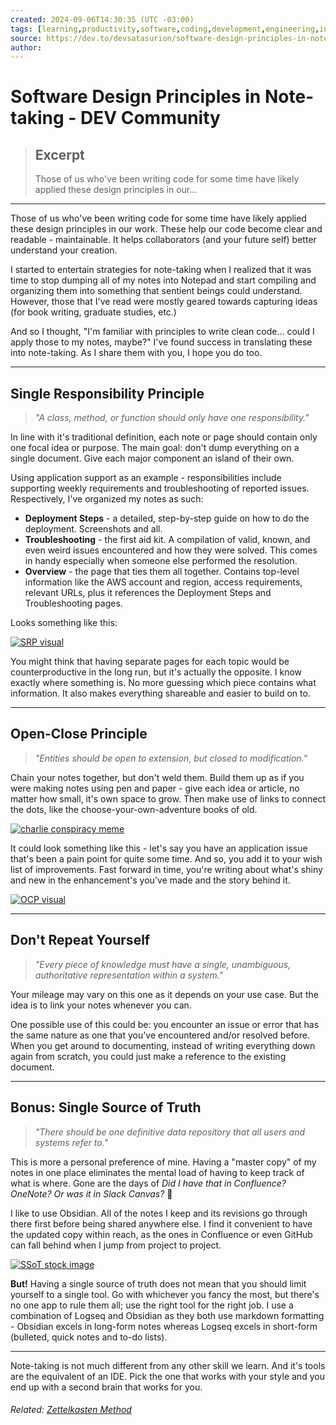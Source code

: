 ```yaml
---
created: 2024-09-06T14:30:35 (UTC -03:00)
tags: [learning,productivity,software,coding,development,engineering,inclusive,community]
source: https://dev.to/devsatasurion/software-design-principles-in-note-taking-3p6h?ref=dailydev
author: 
---
```


# Software Design Principles in Note-taking - DEV Community

> ## Excerpt
> Those of us who've been writing code for some time have likely applied these design principles in our...

---
Those of us who've been writing code for some time have likely applied these design principles in our work. These help our code become clear and readable - maintainable. It helps collaborators (and your future self) better understand your creation.

I started to entertain strategies for note-taking when I realized that it was time to stop dumping all of my notes into Notepad and start compiling and organizing them into something that sentient beings could understand. However, those that I've read were mostly geared towards capturing ideas (for book writing, graduate studies, etc.)

And so I thought, "I'm familiar with principles to write clean code... could I apply those to my notes, maybe?" I've found success in translating these into note-taking. As I share them with you, I hope you do too.

___

## [](https://dev.to/devsatasurion/software-design-principles-in-note-taking-3p6h?ref=dailydev#single-responsibility-principle)Single Responsibility Principle

> _"A class, method, or function should only have one responsibility."_

In line with it's traditional definition, each note or page should contain only one focal idea or purpose. The main goal: don't dump everything on a single document. Give each major component an island of their own.

Using application support as an example - responsibilities include supporting weekly requirements and troubleshooting of reported issues. Respectively, I've organized my notes as such:

-   **Deployment Steps** - a detailed, step-by-step guide on how to do the deployment. Screenshots and all.
-   **Troubleshooting** - the first aid kit. A compilation of valid, known, and even weird issues encountered and how they were solved. This comes in handy especially when someone else performed the resolution.
-   **Overview** - the page that ties them all together. Contains top-level information like the AWS account and region, access requirements, relevant URLs, plus it references the Deployment Steps and Troubleshooting pages.

Looks something like this:

[![SRP visual](https://media.dev.to/cdn-cgi/image/width=800%2Cheight=%2Cfit=scale-down%2Cgravity=auto%2Cformat=auto/https%3A%2F%2Fdev-to-uploads.s3.amazonaws.com%2Fuploads%2Farticles%2Fpe8h0r7re8y6hgjgobw6.jpg)](https://media.dev.to/cdn-cgi/image/width=800%2Cheight=%2Cfit=scale-down%2Cgravity=auto%2Cformat=auto/https%3A%2F%2Fdev-to-uploads.s3.amazonaws.com%2Fuploads%2Farticles%2Fpe8h0r7re8y6hgjgobw6.jpg)

You might think that having separate pages for each topic would be counterproductive in the long run, but it's actually the opposite. I know exactly where something is. No more guessing which piece contains what information. It also makes everything shareable and easier to build on to.

___

## [](https://dev.to/devsatasurion/software-design-principles-in-note-taking-3p6h?ref=dailydev#openclose-principle)Open-Close Principle

> _"Entities should be open to extension, but closed to modification."_

Chain your notes together, but don't weld them. Build them up as if you were making notes using pen and paper - give each idea or article, no matter how small, it's own space to grow. Then make use of links to connect the dots, like the choose-your-own-adventure books of old.

[![charlie conspiracy meme](https://media.dev.to/cdn-cgi/image/width=800%2Cheight=%2Cfit=scale-down%2Cgravity=auto%2Cformat=auto/https%3A%2F%2Fdev-to-uploads.s3.amazonaws.com%2Fuploads%2Farticles%2Fszmbu5yj3aju6j6f077p.jpg)](https://media.dev.to/cdn-cgi/image/width=800%2Cheight=%2Cfit=scale-down%2Cgravity=auto%2Cformat=auto/https%3A%2F%2Fdev-to-uploads.s3.amazonaws.com%2Fuploads%2Farticles%2Fszmbu5yj3aju6j6f077p.jpg)

It could look something like this - let's say you have an application issue that's been a pain point for quite some time. And so, you add it to your wish list of improvements. Fast forward in time, you're writing about what's shiny and new in the enhancement's you've made and the story behind it.

[![OCP visual](https://media.dev.to/cdn-cgi/image/width=800%2Cheight=%2Cfit=scale-down%2Cgravity=auto%2Cformat=auto/https%3A%2F%2Fdev-to-uploads.s3.amazonaws.com%2Fuploads%2Farticles%2Fyze37emtoax9ic5pwpez.jpg)](https://media.dev.to/cdn-cgi/image/width=800%2Cheight=%2Cfit=scale-down%2Cgravity=auto%2Cformat=auto/https%3A%2F%2Fdev-to-uploads.s3.amazonaws.com%2Fuploads%2Farticles%2Fyze37emtoax9ic5pwpez.jpg)

___

## [](https://dev.to/devsatasurion/software-design-principles-in-note-taking-3p6h?ref=dailydev#dont-repeat-yourself)Don't Repeat Yourself

> _"Every piece of knowledge must have a single, unambiguous, authoritative representation within a system."_

Your mileage may vary on this one as it depends on your use case. But the idea is to link your notes whenever you can.

One possible use of this could be: you encounter an issue or error that has the same nature as one that you've encountered and/or resolved before. When you get around to documenting, instead of writing everything down again from scratch, you could just make a reference to the existing document.

___

## [](https://dev.to/devsatasurion/software-design-principles-in-note-taking-3p6h?ref=dailydev#bonus-single-source-of-truth)Bonus: Single Source of Truth

> _"There should be one definitive data repository that all users and systems refer to."_

This is more a personal preference of mine. Having a "master copy" of my notes in one place eliminates the mental load of having to keep track of what is where. Gone are the days of _Did I have that in Confluence? OneNote? Or was it in Slack Canvas?_ 😬

I like to use Obsidian. All of the notes I keep and its revisions go through there first before being shared anywhere else. I find it convenient to have the updated copy within reach, as the ones in Confluence or even GitHub can fall behind when I jump from project to project.

[![SSoT stock image](https://media.dev.to/cdn-cgi/image/width=800%2Cheight=%2Cfit=scale-down%2Cgravity=auto%2Cformat=auto/https%3A%2F%2Fdev-to-uploads.s3.amazonaws.com%2Fuploads%2Farticles%2Fyacc4mkqovxwdpvfl7mh.jpg)](https://media.dev.to/cdn-cgi/image/width=800%2Cheight=%2Cfit=scale-down%2Cgravity=auto%2Cformat=auto/https%3A%2F%2Fdev-to-uploads.s3.amazonaws.com%2Fuploads%2Farticles%2Fyacc4mkqovxwdpvfl7mh.jpg)

**But!** Having a single source of truth does not mean that you should limit yourself to a single tool. Go with whichever you fancy the most, but there's no one app to rule them all; use the right tool for the right job. I use a combination of Logseq and Obsidian as they both use markdown formatting - Obsidian excels in long-form notes whereas Logseq excels in short-form (bulleted, quick notes and to-do lists).

___

Note-taking is not much different from any other skill we learn. And it's tools are the equivalent of an IDE. Pick the one that works with your style and you end up with a second brain that works for you.

###### [](https://dev.to/devsatasurion/software-design-principles-in-note-taking-3p6h?ref=dailydev#related-zettelkasten-method)_Related: [Zettelkasten Method](https://zettelkasten.de/introduction/)_
